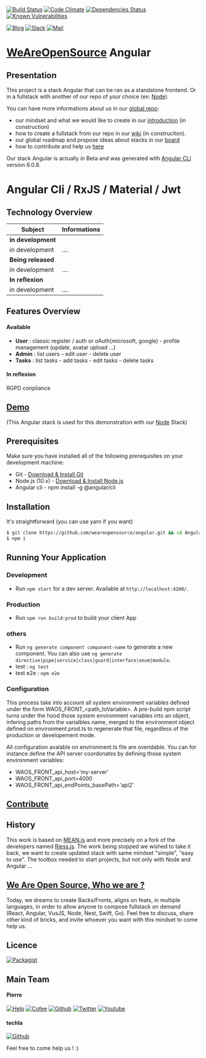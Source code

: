 [![Build Status](https://badges.weareopensource.me/travis/weareopensource/Angular.svg?style=flat-square)](https://travis-ci.org/weareopensource/Angular) [![Code Climate](https://badges.weareopensource.me/codeclimate/maintainability-percentage/weareopensource/Angular.svg?style=flat-square)](https://codeclimate.com/github/weareopensource/Angular/maintainability)
 [![Dependencies Status](https://david-dm.org/weareopensource/Angular.svg?style=flat-square)](https://david-dm.org/weareopensource/Angular)
 [![Known Vulnerabilities](https://snyk.io/test/github/weareopensource/Angular/badge.svg?style=flat-square)](https://snyk.io/test/github/weareopensource/Angular)

[![Blog](https://badges.weareopensource.me/badge/Read-On%20our%20Blog-1abc9c.svg?style=flat-square)](https://weareopensource.me) [![Slack](https://badges.weareopensource.me/badge/Chat-On%20Slack-d0355b.svg?style=flat-square)](mailto:weareopensource.me@gmail.com?subject=Join%20Slack&body=Hi,%20I%20found%20your%20community%20We%20Are%20Open%20Source.%20I%20would%20be%20interested%20to%20join%20the%20Slack%20to%20share%20and%20discuss%20about%20...%20,%20Thanks) [![Mail](https://badges.weareopensource.me/badge/Contact-By%20Mail-3498db.svg?style=flat-square)](mailto:weareopensource.me@gmail.com?subject=Contact)

# [WeAreOpenSource](https://weareopensource.me) Angular

## Presentation

This project is a stack Angular that can be ran as a standalone frontend. Or in a fullstack with another of our repo of your choice (ex: [Node](https://github.com/weareopensource/Node)). 

You can have more informations about us in our [global repo](https://github.com/weareopensource/weareopensource.github.io): 

* our mindset and what we would like to create in our [introduction](https://weareopensource.me/introduction/) (in construction)
* how to create a fullstack from our repo in our [wiki](https://github.com/weareopensource/weareopensource.github.io/wiki) (in construciton).
* our global roadmap and propose ideas about stacks in our [board](https://github.com/weareopensource/weareopensource.github.io/projects/1)
* how to contribute and help us [here](https://github.com/weareopensource/weareopensource.github.io/blob/master/CONTRIBUTE.md)

Our stack Angular is actually in Beta and was generated with [Angular CLI](https://github.com/angular/angular-cli) version 6.0.8.

# Angular Cli / RxJS / Material / Jwt

## Technology Overview

| Subject | Informations
| ------- | --------
| **in development** | 
| in development  | ....
| **Being released** | 
| in development  | ....
| **In reflexion** | 
| in development  | ....

## Features Overview

#### Available

* **User** : classic register / auth or oAuth(microsoft, google) - profile management (update, avatar upload ...)
* **Admin** : list users - edit user - delete user
* **Tasks** : list tasks - add tasks - edit tasks - delete tasks

#### In reflexion

RGPD conpliance 

## [Demo](http://meanie.weareopensource.me)  
(This Angular stack is used for this demonstration with our [Node](https://github.com/weareopensource/Node) Stack)

## Prerequisites
Make sure you have installed all of the following prerequisites on your development machine:

* Git - [Download & Install Git](https://git-scm.com/downloads)
* Node.js (10.x) - [Download & Install Node.js](https://nodejs.org/en/download/)
* Angular cli - npm install -g @angular/cli

## Installation
It's straightforward (you can use yarn if you want)

```bash
$ git clone https://github.com/weareopensource/angular.git && cd Angular
$ npm i 
```

## Running Your Application

### Development

* Run `npm start` for a dev server. Available at `http://localhost:4200/`.

### Production

* Run `npm run build:prod` to build your client App

### others 

* Run `ng generate component component-name` to generate a new component. You can also use `ng generate directive|pipe|service|class|guard|interface|enum|module`.
* test : `ng test`
* test e2e : `npm e2e `

### Configuration
This process take into account all system environment variables defined under the form WAOS_FRONT_<path_toVariable>. A pre-build npm script turns under the hood those system environment variables into an object, infering paths from the varialbles name, merged to the environment object defined on environment.prod.ts to regenerate that file, regardless of the production or developement mode.

All configuration avalable on environment.ts file are overidable. You can for instance define the API server coordonates by defining those system environment variables:

-  WAOS_FRONT_api_host='my-server'
-  WAOS_FRONT_api_port=4000
-  WAOS_FRONT_api_endPoints_basePath='api2'


## [Contribute](https://github.com/weareopensource/weareopensource.github.io/blob/master/CONTRIBUTE.md)

## History

This work is based on [MEAN.js](http://meanjs.org) and more precisely on a fork of the developers named [Riess.js](https://github.com/lirantal/Riess.js). The work being stopped we wished to take it back, we want to create updated stack with same mindset "simple", "easy to use". The toolbox needed to start projects, but not only with Node and Angular ...

## [We Are Open Source, Who we are ?](https://weareopensource.me)
Today, we dreams to create Backs/Fronts, aligns on feats, in multiple languages, in order to allow anyone to compose fullstack on demand (React, Angular, VusJS, Node, Nest, Swift, Go).
Feel free to discuss, share other kind of bricks, and invite whoever you want with this mindset to come help us.

## Licence

[![Packagist](https://badges.weareopensource.me/packagist/l/doctrine/orm.svg?style=flat-square)](/LICENSE.md)

## Main Team

#### Pierre 
[![Help](https://badges.weareopensource.me/badge/Help-On%20Patreon-052d49.svg?style=flat-square)](https://www.patreon.com/pbrisorgueil) [![Cofee](https://badges.weareopensource.me/badge/Buy-Me%20a%20Coffee-FF813F.svg?style=flat-square)](https://www.buymeacoffee.com/JrSa9tZGO) [![Github](https://badges.weareopensource.me/badge/Follow-me%20on%20Github-25292E.svg?style=flat-square)](https://github.com/PierreBrisorgueil) [![Twitter](https://badges.weareopensource.me/badge/Follow-me%20on%20Twitter-3498db.svg?style=flat-square)](https://twitter.com/pbrisorgueil?lang=fr)  [![Youtube](https://badges.weareopensource.me/badge/Watch-me%20on%20Youtube-e74c3c.svg?style=flat-square)](https://www.youtube.com/channel/UCIIjHtrZL5-rFFupn7c3OtA)

#### techla 
[![Github](https://badges.weareopensource.me/badge/Follow-me%20on%20Github-25292E.svg?style=flat-square)](https://github.com/techla)

Feel free to come help us ! :) 

